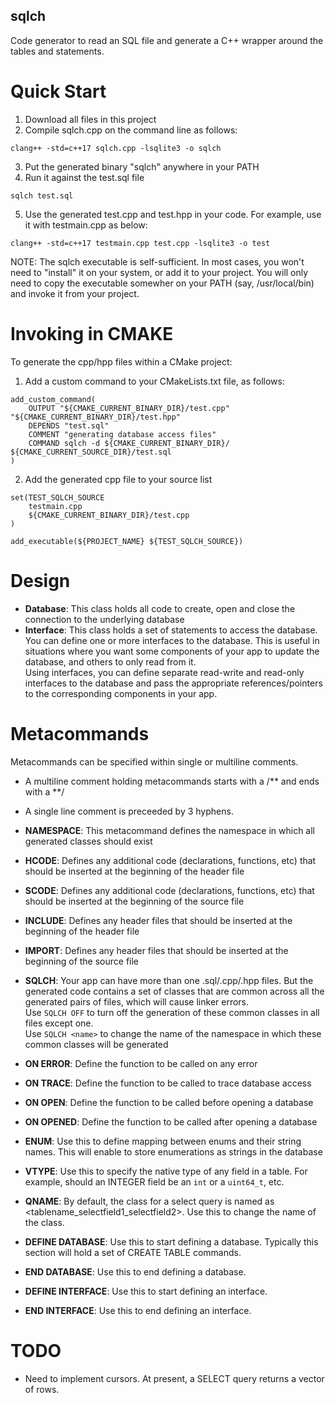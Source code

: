 ## sqlch
Code generator to read an SQL file and generate a C++ wrapper around the tables and statements.

# Quick Start
1. Download all files in this project
2. Compile sqlch.cpp on the command line as follows:
```
clang++ -std=c++17 sqlch.cpp -lsqlite3 -o sqlch
```
3. Put the generated binary "sqlch" anywhere in your PATH
4. Run it against the test.sql file
```
sqlch test.sql
```
5. Use the generated test.cpp and test.hpp in your code. For example, use it with testmain.cpp as below:
```
clang++ -std=c++17 testmain.cpp test.cpp -lsqlite3 -o test
```

NOTE: The sqlch executable is self-sufficient. In most cases, you won't need to "install" it on your system, or add it to your project. You will only need to copy the executable somewher on your PATH (say, /usr/local/bin) and invoke it from your project.

# Invoking in CMAKE
To generate the cpp/hpp files within a CMake project:
1. Add a custom command to your CMakeLists.txt file, as follows:
```
add_custom_command(
    OUTPUT "${CMAKE_CURRENT_BINARY_DIR}/test.cpp" "${CMAKE_CURRENT_BINARY_DIR}/test.hpp"
    DEPENDS "test.sql"
    COMMENT "generating database access files"
    COMMAND sqlch -d ${CMAKE_CURRENT_BINARY_DIR}/ ${CMAKE_CURRENT_SOURCE_DIR}/test.sql
)
```
2. Add the generated cpp file to your source list
```
set(TEST_SQLCH_SOURCE
    testmain.cpp
    ${CMAKE_CURRENT_BINARY_DIR}/test.cpp
)

add_executable(${PROJECT_NAME} ${TEST_SQLCH_SOURCE})
```

# Design
- **Database**: This class holds all code to create, open and close the connection to the underlying database
- **Interface**: This class holds a set of statements to access the database.  
You can define one or more interfaces to the database. This is useful in situations where you want some components of your app to update the database, and others to only read from it.  
Using interfaces, you can define separate read-write and read-only interfaces to the database and pass the appropriate references/pointers to the corresponding components in your app.

# Metacommands
Metacommands can be specified within single or multiline comments.
- A multiline comment holding metacommands starts with a /** and ends with a **/
- A single line comment is preceeded by 3 hyphens.

- **NAMESPACE**: This metacommand defines the namespace in which all generated classes should exist
- **HCODE**: Defines any additional code (declarations, functions, etc) that should be inserted at the beginning of the header file
- **SCODE**: Defines any additional code (declarations, functions, etc) that should be inserted at the beginning of the source file
- **INCLUDE**: Defines any header files that should be inserted at the beginning of the header file
- **IMPORT**: Defines any header files that should be inserted at the beginning of the source file
- **SQLCH**: Your app can have more than one .sql/.cpp/.hpp files. But the generated code contains a set of classes that are common across all the generated pairs of files, which will cause linker errors.  
Use `SQLCH OFF` to turn off the generation of these common classes in all files except one.  
Use `SQLCH <name>` to change the name of the namespace in which these common classes will be generated
- **ON ERROR**: Define the function to be called on any error
- **ON TRACE**: Define the function to be called to trace database access
- **ON OPEN**: Define the function to be called before opening a database
- **ON OPENED**: Define the function to be called after opening a database
- **ENUM**: Use this to define mapping between enums and their string names. This will enable to store enumerations as strings in the database
- **VTYPE**: Use this to specify the native type of any field in a table. For example, should an INTEGER field be an `int` or a `uint64_t`, etc.
- **QNAME**: By default, the class for a select query is named as <tablename_selectfield1_selectfield2>. Use this to change the name of the class.
- **DEFINE DATABASE**: Use this to start defining a database. Typically this section will hold a set of CREATE TABLE commands.
- **END DATABASE**: Use this to end defining a database.
- **DEFINE INTERFACE**: Use this to start defining an interface.
- **END INTERFACE**: Use this to end defining an interface.


# TODO
- Need to implement cursors. At present, a SELECT query returns a vector of rows.
